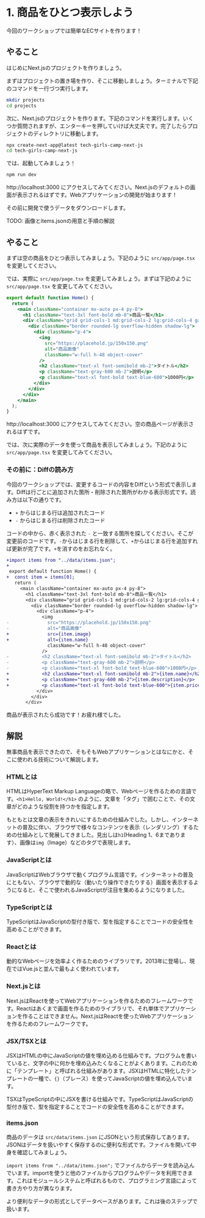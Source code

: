 # 1. 商品をひとつ表示しよう

今回のワークショップでは簡単なECサイトを作ります！


## やること

はじめにNext.jsのプロジェクトを作りましょう。

まずはプロジェクトの置き場を作り、そこに移動しましょう。ターミナルで下記のコマンドを一行づつ実行します。

```bash
mkdir projects
cd projects
```

次に、Next.jsのプロジェクトを作ります。下記のコマンドを実行します。いくつか質問されますが、エンターキーを押していけば大丈夫です。完了したらプロジェクトのディレクトリに移動します。

```bash
npx create-next-app@latest tech-girls-camp-next-js
cd tech-girls-camp-next-js
```

では、起動してみましょう！

```bash
npm run dev
```

http://localhost:3000 にアクセスしてみてください。Next.jsのデフォルトの画面が表示されるはずです。Webアプリケーションの開発が始まります！

その前に開発で使うデータをダウンロードします。

TODO: 画像とitems.jsonの用意と手順の解説

## やること

まずは空の商品をひとつ表示してみましょう。下記のように `src/app/page.tsx` を変更してください。


では、実際に `src/app/page.tsx` を変更してみましょう。まずは下記のように `src/app/page.tsx` を変更してみてください。

```jsx
export default function Home() {
  return (
    <main className="container mx-auto px-4 py-8">
      <h1 className="text-3xl font-bold mb-8">商品一覧</h1>
      <div className="grid grid-cols-1 md:grid-cols-2 lg:grid-cols-4 gap-6">
        <div className="border rounded-lg overflow-hidden shadow-lg">
          <div className="p-4">
            <img
              src="https://placehold.jp/150x150.png"
              alt="商品画像"
              className="w-full h-48 object-cover"
            />
            <h2 className="text-xl font-semibold mb-2">タイトル</h2>
            <p className="text-gray-600 mb-2">説明</p>
            <p className="text-xl font-bold text-blue-600">1000円</p>
          </div>
        </div>
      </div>
    </main>
  );
}
```


http://localhost:3000 にアクセスしてみてください。空の商品ページが表示されるはずです。


では、次に実際のデータを使って商品を表示してみましょう。下記のように `src/app/page.tsx` を変更してみてください。

### その前に：Diffの読み方

今回のワークショップでは、変更するコードの内容をDiffという形式で表示します。Diffは行ごとに追加された箇所・削除された箇所がわかる表示形式です。読み方は以下の通りです。

- `+` からはじまる行は追加されたコード
- `-` からはじまる行は削除されたコード

コードの中から、赤く表示された `-` と一致する箇所を探してください。そこが変更前のコードです。`-`からはじまる行を削除して、`+`からはじまる行を追加すれば更新が完了です。`+`を消すのをお忘れなく。


```diff
+import items from "../data/items.json";
+
 export default function Home() {
+  const item = items[0];
   return (
     <main className="container mx-auto px-4 py-8">
       <h1 className="text-3xl font-bold mb-8">商品一覧</h1>
       <div className="grid grid-cols-1 md:grid-cols-2 lg:grid-cols-4 gap-6">
         <div className="border rounded-lg overflow-hidden shadow-lg">
           <div className="p-4">
             <img
-              src="https://placehold.jp/150x150.png"
-              alt="商品画像"
+              src={item.image}
+              alt={item.name}
               className="w-full h-48 object-cover"
             />
-            <h2 className="text-xl font-semibold mb-2">タイトル</h2>
-            <p className="text-gray-600 mb-2">説明</p>
-            <p className="text-xl font-bold text-blue-600">1000円</p>
+            <h2 className="text-xl font-semibold mb-2">{item.name}</h2>
+            <p className="text-gray-600 mb-2">{item.description}</p>
+            <p className="text-xl font-bold text-blue-600">{item.price}円</p>
           </div>
         </div>
       </div>
```

商品が表示されたら成功です！お疲れ様でした。


## 解説

無事商品を表示できたので、そもそもWebアプリケーションとはなにかと、そこに使われる技術について解説します。

### HTMLとは

HTMLはHyperText Markup Languageの略で、Webページを作るための言語です。`<h1>Hello, World!</h1>` のように、文章を「タグ」で囲むことで、その文章がどのような役割を持つかを指定します。

もともとは文章の表示をきれいにするための仕組みでした。しかし、インターネットの普及に伴い、ブラウザで様々なコンテンツを表示（レンダリング）するための仕組みとして発展してきました。見出しは`h1`(Heading 1、6まであります）、画像は`img`（Image）などのタグで表現します。

### JavaScriptとは

JavaScriptはWebブラウザで動くプログラム言語です。インターネットの普及にともない、ブラウザで動的な（動いたり操作できたりする）画面を表示するようになると、そこで使われるJavaScriptが注目を集めるようになりました。

### TypeScriptとは

TypeScriptはJavaScriptの型付き版で、型を指定することでコードの安全性を高めることができます。

### Reactとは

動的なWebページを効率よく作るためのライブラリです。2013年に登場し、現在ではVue.jsと並んで最もよく使われています。

### Next.jsとは

Next.jsはReactを使ってWebアプリケーションを作るためのフレームワークです。Reactはあくまで画面を作るためのライブラリで、それ単体でアプリケーションを作ることはできません。Next.jsはReactを使ったWebアプリケーションを作るためのフレームワークです。

### JSX/TSXとは

JSXはHTMLの中にJavaScriptの値を埋め込める仕組みです。プログラムを書いていると、文字の中に何かを埋め込みたくなることがよくあります。これのために「テンプレート」と呼ばれる仕組みがあります。JSXはHTMLに特化したテンプレートの一種で、`{}`（ブレース）を使ってJavaScriptの値を埋め込んでいます。

TSXはTypeScriptの中にJSXを書ける仕組みです。TypeScriptはJavaScriptの型付き版で、型を指定することでコードの安全性を高めることができます。

### items.json

商品のデータは `src/data/items.json` にJSONという形式保存してあります。JSONはデータを扱いやすく保存するのに便利な形式です。ファイルを開いて中身を確認してみましょう。

`import items from "../data/items.json";` でファイルからデータを読み込んでいます。importを使うと他のファイルからプログラムやデータを利用できます。これはモジュールシステムと呼ばれるもので、プログラミング言語によって書き方やり方が異なります。

より便利なデータの形式としてデータベースがあります。これは後のステップで扱います。
